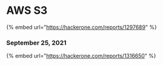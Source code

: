 # AWS S3

{% embed url="https://hackerone.com/reports/1297689" %}



### September 25, 2021

{% embed url="https://hackerone.com/reports/1316650" %}



